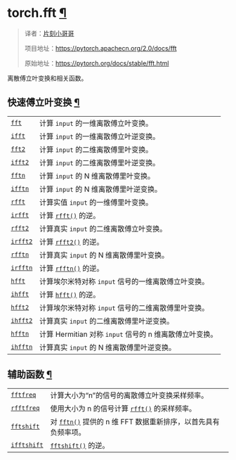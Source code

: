 # torch.fft [¶](#torch-fft "此标题的永久链接")

> 译者：[片刻小哥哥](https://github.com/jiangzhonglian)
>
> 项目地址：<https://pytorch.apachecn.org/2.0/docs/fft>
>
> 原始地址：<https://pytorch.org/docs/stable/fft.html>


 离散傅立叶变换和相关函数。


## 快速傅立叶变换 [¶](#fast-fourier-transforms "此标题的固定链接")


|  |  |
| --- | --- |
| [`fft`](generated/torch.fft.fft.html#torch.fft.fft "torch.fft.fft") | 计算 `input` 的一维离散傅立叶变换。 |
| [`ifft`](generated/torch.fft.ifft.html#torch.fft.ifft "torch.fft.ifft") | 计算 `input` 的一维离散傅立叶逆变换。 |
| [`fft2`](generated/torch.fft.fft2.html#torch.fft.fft2 "torch.fft.fft2") | 计算 `input` 的二维离散傅里叶变换。 |
| [`ifft2`](generated/torch.fft.ifft2.html#torch.fft.ifft2 "torch.fft.ifft2") | 计算 `input` 的二维离散傅里叶逆变换。 |
| [`fftn`](generated/torch.fft.fftn.html#torch.fft.fftn "torch.fft.fftn") | 计算 `input` 的 N 维离散傅里叶变换。 |
| [`ifftn`](generated/torch.fft.ifftn.html#torch.fft.ifftn "torch.fft.ifftn") | 计算 `input` 的 N 维离散傅里叶逆变换。 |
| [`rfft`](generated/torch.fft.rfft.html#torch.fft.rfft "torch.fft.rfft") | 计算实值 `input` 的一维傅里叶变换。 |
| [`irfft`](generated/torch.fft.irfft.html#torch.fft.irfft "torch.fft.irfft") | 计算 [`rfft()`](generated/torch.fft.rfft.html#torch.fft.rfft "torch.fft.rfft") 的逆。 |
| [`rfft2`](generated/torch.fft.rfft2.html#torch.fft.rfft2 "torch.fft.rfft2") | 计算真实 `input` 的二维离散傅立叶变换。 |
| [`irfft2`](generated/torch.fft.irfft2.html#torch.fft.irfft2 "torch.fft.irfft2") | 计算 [`rfft2()`](generated/torch.fft.rfft2.html#torch.fft.rfft2 "torch.fft.rfft2") 的逆。 |
| [`rfftn`](generated/torch.fft.rfftn.html#torch.fft.rfftn "torch.fft.rfftn") | 计算真实 `input` 的 N 维离散傅里叶变换。 |
| [`irfftn`](generated/torch.fft.irfftn.html#torch.fft.irfftn "torch.fft.irfftn") | 计算 [`rfftn()`](generated/torch.fft.rfftn.html#torch.fft.rfftn "torch.fft.rfftn") 的逆。 |
| [`hfft`](generated/torch.fft.hfft.html#torch.fft.hfft "torch.fft.hfft") | 计算埃尔米特对称 `input` 信号的一维离散傅立叶变换。 |
| [`ihfft`](generated/torch.fft.ihfft.html#torch.fft.ihfft "torch.fft.ihfft") | 计算 [`hfft()`](generated/torch.fft.hfft.html#torch.fft.hfft "torch.fft.hfft") 的逆。 |
| [`hfft2`](generated/torch.fft.hfft2.html#torch.fft.hfft2 "torch.fft.hfft2") | 计算埃尔米特对称 `input` 信号的二维离散傅里叶变换。 |
| [`ihfft2`](generated/torch.fft.ihfft2.html#torch.fft.ihfft2 "torch.fft.ihfft2") |  计算真实 `input` 的二维离散傅里叶逆变换。 |
| [`hfftn`](generated/torch.fft.hfftn.html#torch.fft.hfftn "torch.fft.hfftn") |  计算 Hermitian 对称 `input` 信号的 n 维离散傅立叶变换。 |
| [`ihfftn`](generated/torch.fft.ihfftn.html#torch.fft.ihfftn "torch.fft.ihfftn") |  计算真实 `input` 的 N 维离散傅里叶逆变换。 |


## 辅助函数 [¶](#helper-functions "此标题的永久链接")


|  |  |
| --- | --- |
| [`fftfreq`](generated/torch.fft.fftfreq.html#torch.fft.fftfreq "torch.fft.fftfreq") | 计算大小为“n”的信号的离散傅立叶变换采样频率。 |
| [`rfftfreq`](generated/torch.fft.rfftfreq.html#torch.fft.rfftfreq "torch.fft.rfftfreq") | 使用大小为 n 的信号计算 [`rfft()`](generated/torch.fft.rfft.html#torch.fft.rfft "torch.fft.rfft") 的采样频率。 |
| [`fftshift`](generated/torch.fft.fftshift.html#torch.fft.fftshift“torch.fft.fftshift”)|对 [`fftn()`](generated/torch.fft.fftn.html#torch.fft.fftn "torch.fft.fftn") 提供的 n 维 FFT 数据重新排序，以首先具有负频率项。 |
| [`ifftshift`](generated/torch.fft.ifftshift.html#torch.fft.ifftshift "torch.fft.ifftshift") |  [`fftshift()`](generated/torch.fft.fftshift.html#torch.fft.fftshift "torch.fft.fftshift") 的逆。 |